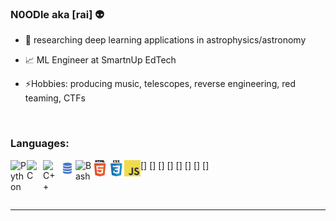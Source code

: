 ### N0ODle aka [rai] 👽

- 🔭 researching deep learning applications in astrophysics/astronomy

- 📈 ML Engineer at SmartnUp EdTech

- ⚡️Hobbies: producing music, telescopes, reverse engineering, red teaming, CTFs


<br />

### Languages:


[<img align="left" alt="Python" width="26px" src="https://www.google.com/url?sa=i&url=https%3A%2F%2Fwww.cleanpng.com%2Fpng-python-javascript-logo-clojure-python-logo-downloa-5460592%2F&psig=AOvVaw348IzitR45TpQsTJ_W_DFc&ust=1596929756717000&source=images&cd=vfe&ved=0CAIQjRxqFwoTCLDD9pGhiusCFQAAAAAdAAAAABAJ"/>]
[<img align="left" alt="C" width="26px" src="/Users/royce.moon/Downloads/C++.png" />]
[<img align="left" alt="C++" width="26px" src="/Users/royce.moon/Downloads/C++.png" />]
[<img align="left" alt="SQL" width="26px" src="https://raw.githubusercontent.com/github/explore/80688e429a7d4ef2fca1e82350fe8e3517d3494d/topics/sql/sql.png" />]
[<img align="left" alt="Bash" width="26px" src="/Users/royce.moon/Downloads/bash.png" />]
[<img align="left" alt="HTML5" width="26px" src="https://raw.githubusercontent.com/github/explore/80688e429a7d4ef2fca1e82350fe8e3517d3494d/topics/html/html.png" />]
[<img align="left" alt="CSS3" width="26px" src="https://raw.githubusercontent.com/github/explore/80688e429a7d4ef2fca1e82350fe8e3517d3494d/topics/css/css.png" />]
[<img align="left" alt="JavaScript" width="26px" src="https://raw.githubusercontent.com/github/explore/80688e429a7d4ef2fca1e82350fe8e3517d3494d/topics/javascript/javascript.png" />]



<br />
<br />

---

